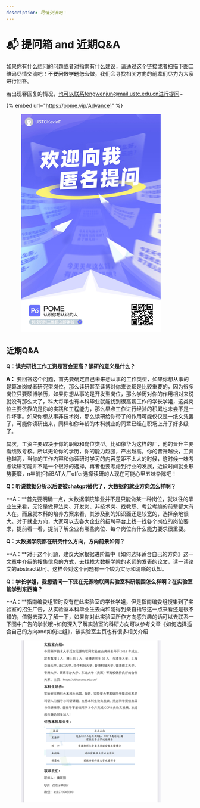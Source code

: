 ```yaml
---
description: 尽情交流吧！
---
```


# 📬 提问箱 and 近期Q\&A

如果你有什么想问的问题或者对指南有什么建议，请通过这个链接或者扫描下图二维码尽情交流吧！~~不要问数学题怎么做~~，我们会寻找相关方向的前辈们尽力为大家进行回答。

若出现吞回复的情况，也可以联系fengwenjun@mail.ustc.edu.cn进行提问\~

{% embed url="https://pome.vip/Advance1" %}

<figure><img src=".gitbook/assets/B2E323D9C86FF3AACA9ADA2C23AD8D2A.png" alt="" width="375"><figcaption></figcaption></figure>

## 近期Q\&A

**Q：读完研找工作工资是否会更高？读研的意义是什么？**&#x20;

**A：** 要回答这个问题，首先要确定自己未来想从事的工作类型，如果你想从事的是算法岗或者研究型岗位，那么读研甚至读博对你来说都是比较重要的，因为很多岗位只要硕博学历，如果你想从事的是开发型岗位，那么学历对你的作用相对来说就没有那么大了，科大每年也有本科毕业就能找到很高薪工作的学长学姐，这类岗位主要依靠的是你的实践和工程能力，那么早点工作进行经验的积累也未尝不是一件坏事。如果你想从事非技术岗，那么读研给你带了的作用可能仅仅是一纸文凭罢了，可能你读研出来，同样和你年龄的本科就业的同辈已经在职场上升了好多级了。

其次，工资主要取决于你的职级和岗位类型。比如像华为这样的厂，他的晋升主要看绩效考核。所以无论你的学历，你的能力越强，产出越高，你的晋升越快，工资也越高，当你的工作内容和你读研时学习的内容差距不太大的时候，这时候一味考虑读研可能并不是一个很好的选择，再者也要考虑到行业的发展，近段时间就业形势萎靡，n年前拒掉BAT大厂offer选择读研的人现在可能心里五味杂陈吧！

**Q：听说数据分析以后要被chatgpt替代了，大数据的就业方向怎么样啊？**

**A：**首先要明确一点，大数据学院毕业并不是只能做某一种岗位，就以往的毕业生来看，无论是做算法岗、开发岗、非技术岗、找教职、考公考编的前辈都大有人在。而且就本科的培养方案来看，其涉及到的知识面还是较宽的，选择余地很大。对于就业方向，大家可以去各大企业的招聘平台上找一找各个岗位的岗位要求，提前看一看，提前了解企业有哪些岗位、每个岗位有什么能力要求很重要。

**Q：大数据学院都在研究什么方向，方向前景如何？**

**A：**对于这个问题，建议大家根据进阶篇中《如何选择适合自己的方向》这一文章中介绍的搜集信息的方式，去找找大数据学院的老师的发表的论文，读一读论文的abstract即可。这样会对这个问题有一个较为实际和清晰的认知。

**Q：学长学姐，我想请问一下泛在无源物联网实验室科研氛围怎么样啊？在实验室能学到东西嘛？**

**A：**指南编委组暂时没有在此实验室的学长学姐，但是指南编委组搜集到了实验室的招生广告，从实验室本科毕业生去向和能得到亲自指导这一点来看还是很不错的，值得去深入了解一下，如果你对此实验室所作方向感兴趣的话可以去联系一下图中广告的学长哦\~如何深入了解实验室的科研方向可以参考文章《如何选择适合自己的方向and如何进组》，该实验室主页也有很多相关介绍

<figure><img src=".gitbook/assets/e73c21be2702757f802614c9861d60c (1).jpg" alt="" width="375"><figcaption></figcaption></figure>

